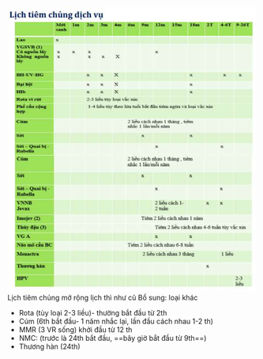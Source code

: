 ![999](../../../../../200%20Files/image/image/Ti%C3%AAm%20ch%E1%BB%A7ng%20d%E1%BB%8Bch%20v%E1%BB%A5-1687332866204.jpeg)
Lịch tiêm chủng mở rộng lịch thì như cũ
Bổ sung: loại khác
- Rota (tùy loại 2-3 liều)- thường bắt đầu từ 2th
- Cúm (6th bắt đầu- 1 năm nhắc lại, lần đầu cách nhau 1-2 th)
- MMR (3 VR sống) khởi đầu từ 12 th
- NMC: (trước là 24th bắt đầu, ==bây giờ bắt đầu từ 9th==)
- Thương hàn (24th)
